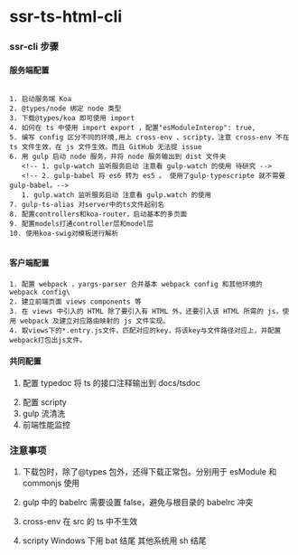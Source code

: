 # ssr-ts-html-cli

### ssr-cli 步骤

#### 服务端配置

```

1. 启动服务端 Koa
2. @types/node 绑定 node 类型
3. 下载@types/koa 即可使用 import
4. 如何在 ts 中使用 import export ，配置"esModuleInterop": true,
5. 编写 config 区分不同的环境,用上 cross-env 、scripty，注意 cross-env 不在 ts 文件生效，在 js 文件生效。而且 GitHub 无法提 issue
6. 用 gulp 启动 node 服务，并将 node 服务输出到 dist 文件夹
   <!-- 1. gulp-watch 监听服务启动 注意看 gulp-watch 的使用 待研究 -->
   <!-- 2. gulp-babel 将 es6 转为 es5 。 使用了gulp-typescripte 就不需要gulp-babel。-->
   1. gulp.watch 监听服务启动 注意看 gulp.watch 的使用
7. gulp-ts-alias 对server中的ts文件起别名
8. 配置controllers和koa-router，启动基本的多页面
9. 配置models打通controller层和model层
10. 使用koa-swig对模板进行解析


```

#### 客户端配置

```
1. 配置 webpack ，yargs-parser 合并基本 webpack config 和其他环境的 webpack config\
2. 建立前端页面 views components 等
3. 在 views 中引入的 HTML 除了要引入有 HTML 外，还要引入该 HTML 所需的 js，使用 webpack 及建立对应路由映射的 js 文件实现。
4. 取views下的*.entry.js文件，匹配对应的key，将该key与文件路径对应上，并配置webpack打包出js文件。

```

#### 共同配置

1. 配置 typedoc 将 ts 的接口注释输出到 docs/tsdoc

<!-- TODO -->

2. 配置 scripty
3. gulp 流清洗
4. 前端性能监控

### 注意事项

1. 下载包时，除了@types 包外，还得下载正常包。分别用于 esModule 和 commonjs 使用

2. gulp 中的 babelrc 需要设置 false，避免与根目录的 babelrc 冲突
3. cross-env 在 src 的 ts 中不生效
4. scripty Windows 下用 bat 结尾 其他系统用 sh 结尾
